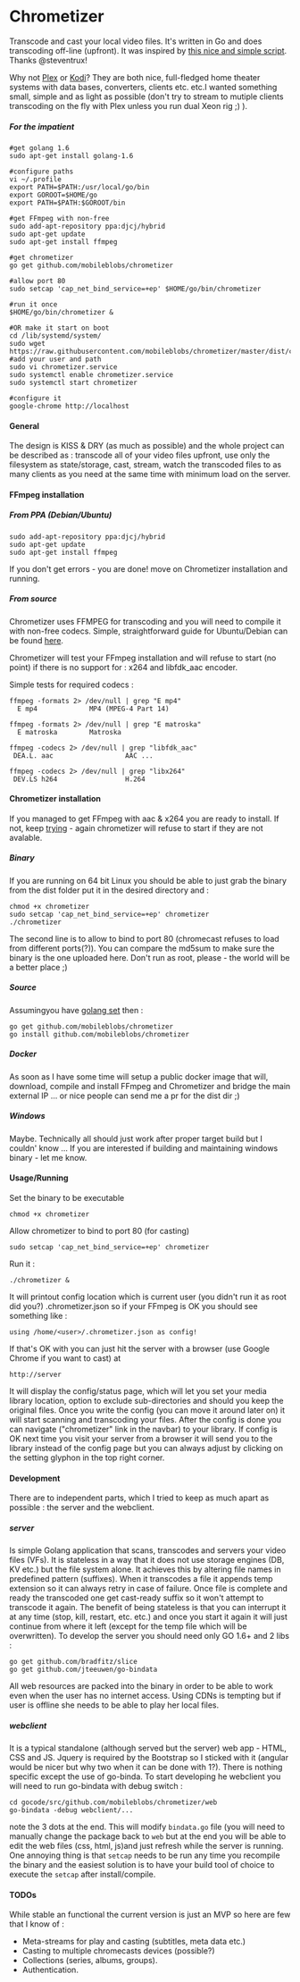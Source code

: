 # Chrometizer
Transcode and cast your local video files. It's written in Go and does transcoding off-line (upfront). It was inspired by [this nice and simple script](https://gist.github.com/steventrux/10815095). Thanks @steventrux!

Why not [Plex](https://www.plex.tv/) or [Kodi](https://kodi.tv/)? They are both nice, full-fledged home theater systems with data bases, converters, clients etc. etc.I wanted something small, simple and as light as possible (don't try to stream to mutiple clients transcoding on the fly with Plex unless you run dual Xeon rig ;) ).

##### For the impatient
```
#get golang 1.6
sudo apt-get install golang-1.6

#configure paths
vi ~/.profile
export PATH=$PATH:/usr/local/go/bin
export GOROOT=$HOME/go
export PATH=$PATH:$GOROOT/bin

#get FFmpeg with non-free
sudo add-apt-repository ppa:djcj/hybrid
sudo apt-get update
sudo apt-get install ffmpeg

#get chrometizer
go get github.com/mobileblobs/chrometizer

#allow port 80
sudo setcap 'cap_net_bind_service=+ep' $HOME/go/bin/chrometizer

#run it once
$HOME/go/bin/chrometizer &

#OR make it start on boot
cd /lib/systemd/system/
sudo wget https://raw.githubusercontent.com/mobileblobs/chrometizer/master/dist/chrometizer.service
#add your user and path
sudo vi chrometizer.service
sudo systemctl enable chrometizer.service
sudo systemctl start chrometizer

#configure it
google-chrome http://localhost

```

#### General
The design is KISS & DRY (as much as possible) and the whole project can be described as : transcode all of your video files upfront, use only the filesystem as state/storage, cast, stream, watch the transcoded files to as many clients as you need at the same time with minimum load on the server.

#### FFmpeg installation
##### From PPA (Debian/Ubuntu)
```
sudo add-apt-repository ppa:djcj/hybrid
sudo apt-get update
sudo apt-get install ffmpeg
```
If you don't get errors - you are done! move on Chrometizer installation and running.

##### From source
Chrometizer uses FFMPEG for transcoding and you will need to compile it with non-free codecs.
Simple, straightforward guide for Ubuntu/Debian can be found [here](https://trac.ffmpeg.org/wiki/CompilationGuide/Ubuntu).

Chrometizer will test your FFmpeg installation and will refuse to start (no point) if there is no support for : x264 and libfdk_aac encoder.

Simple tests for required codecs :
```
ffmpeg -formats 2> /dev/null | grep "E mp4"
  E mp4             MP4 (MPEG-4 Part 14)

ffmpeg -formats 2> /dev/null | grep "E matroska"
  E matroska        Matroska

ffmpeg -codecs 2> /dev/null | grep "libfdk_aac"
 DEA.L. aac                  AAC ...
 
ffmpeg -codecs 2> /dev/null | grep "libx264"
 DEV.LS h264                 H.264 

```

#### Chrometizer installation
If you managed to get FFmpeg with aac & x264 you are ready to install. If not, keep [trying](https://trac.ffmpeg.org/wiki/CompilationGuide/Ubuntu) - again chrometizer will refuse to start if they are not avalable.
##### Binary
If you are running on 64 bit Linux you should be able to just grab the binary from the dist folder put it in the desired directory and :
```
chmod +x chrometizer
sudo setcap 'cap_net_bind_service=+ep' chrometizer
./chrometizer
```
The second line is to allow to bind to port 80 (chromecast refuses to load from different ports(?)).
You can compare the md5sum to make sure the binary is the one uploaded here. Don't run as root, please - the world will be a better place ;)

##### Source
Assumingyou have [golang set](https://golang.org/doc/code.html) then :
```
go get github.com/mobileblobs/chrometizer
go install github.com/mobileblobs/chrometizer
```

##### Docker
As soon as I have some time will setup a public docker image that will, download, compile and install FFmpeg and Chrometizer and bridge the main external IP ... or nice people can send me a pr for the dist dir ;)

##### Windows
Maybe. Technically all should just work after proper target build but I couldn' know ... If you are interested if building and maintaining windows binary - let me know.

#### Usage/Running
Set the binary to be executable
```
chmod +x chrometizer
```
Allow chrometizer to bind to port 80 (for casting)
```
sudo setcap 'cap_net_bind_service=+ep' chrometizer
```
Run it :
```
./chrometizer &
```
It will printout config location which is current user (you didn't run it as root did you?) .chrometizer.json so if your FFmpeg is OK you should see something like :
```
using /home/<user>/.chrometizer.json as config!
```
If that's OK with you can just hit the server with a browser (use Google Chrome if you want to cast) at 
```
http://server
```
It will display the config/status page, which will let you set your media library location, option to exclude sub-directories and should you keep the original files.
Once you write the config (you can move it around later on) it will start scanning and transcoding your files.
After the config is done you can navigate ("chrometizer" link in the navbar) to your library.
If config is OK next time you visit your server from a browser it will send you to the library instead of the config page but you can always adjust by clicking on the setting glyphon in the top right corner.

#### Development
There are to independent parts, which I tried to keep as much apart as possible : the server and the webclient. 

##### server
Is simple Golang application that scans, transcodes and servers your video files (VFs). It is stateless in a way that it does not use storage engines (DB, KV etc.) but the file system alone. It achieves this by altering file names in predefined pattern (suffixes). When it transcodes a file it appends temp extension so it can always retry in case of failure. Once file is complete and ready the transcoded one get cast-ready suffix so it won't attempt to transcode it again.
The benefit of being stateless is that you can interrupt it at any time (stop, kill, restart, etc. etc.) and once you start it again it will just continue from where it left (except for the temp file which will be overwritten).
To develop the server you should need only GO 1.6+ and 2 libs :
```
go get github.com/bradfitz/slice
go get github.com/jteeuwen/go-bindata
```
All web resources are packed into the binary in order to be able to work even when the user has no internet access. Using CDNs is tempting but if user is offline she needs to be able to play her local files.

##### webclient
It is a typical standalone (although served but the server) web app - HTML, CSS and JS. Jquery is required by the Bootstrap so I sticked with it (angular would be nicer but why two when it can be done with 1?).
There is nothing specific except the use of go-binda.
To start developing he webclient you will need to run go-bindata with debug switch :
```
cd gocode/src/github.com/mobileblobs/chrometizer/web
go-bindata -debug webclient/...
```
note the 3 dots at the end. This will modify ```bindata.go``` file (you will need to manually change the package back to ```web``` but at the end you will be able to edit the web files (css, html, js)and just refresh while the server is running.
One annoying thing is that ```setcap``` needs to be run any time you recompile the binary and the easiest solution is to have your build tool of choice to execute the ```setcap``` after install/compile.

#### TODOs
While stable an functional the current version is just an MVP so here are few that I know of :
* Meta-streams for play and casting (subtitles, meta data etc.)
* Casting to multiple chromecasts devices (possible?)
* Collections (series, albums, groups).
* Authentication.